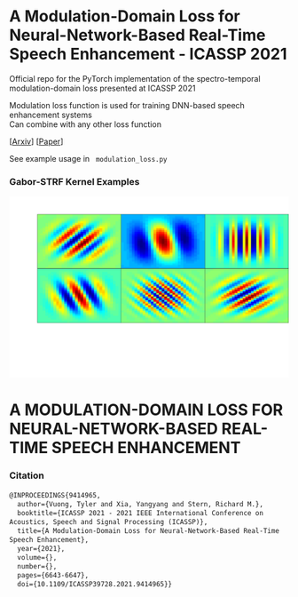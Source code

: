 # A Modulation-Domain Loss for Neural-Network-Based Real-Time Speech Enhancement - ICASSP 2021

Official repo for the PyTorch implementation of the spectro-temporal modulation-domain loss presented at ICASSP 2021

Modulation loss function is used for training DNN-based speech enhancement systems \
Can combine with any other loss function

[[Arxiv](https://arxiv.org/pdf/2102.07330.pdf)] [[Paper](https://ieeexplore.ieee.org/document/9414965)]

See example usage in <code> modulation_loss.py </code>

### Gabor-STRF Kernel Examples
![alt text](gabor_filters_new.png "Gabor-STRF Kernels")
# A MODULATION-DOMAIN LOSS FOR NEURAL-NETWORK-BASED REAL-TIME SPEECH ENHANCEMENT
### Citation

```
@INPROCEEDINGS{9414965,
  author={Vuong, Tyler and Xia, Yangyang and Stern, Richard M.},
  booktitle={ICASSP 2021 - 2021 IEEE International Conference on Acoustics, Speech and Signal Processing (ICASSP)}, 
  title={A Modulation-Domain Loss for Neural-Network-Based Real-Time Speech Enhancement}, 
  year={2021},
  volume={},
  number={},
  pages={6643-6647},
  doi={10.1109/ICASSP39728.2021.9414965}}
  
```
